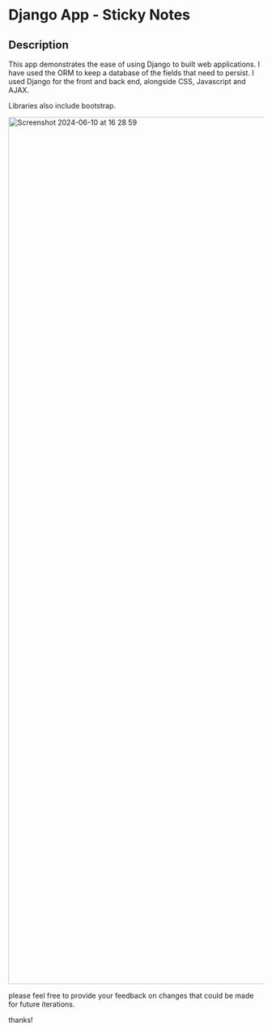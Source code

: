 # Django App - Sticky Notes

## Description

This app demonstrates the ease of using Django to built web applications. I have used the ORM to keep a database of the fields that need to persist. I used Django for the front and back end, alongside CSS, Javascript and AJAX.

Libraries also include bootstrap.


<img width="1713" alt="Screenshot 2024-06-10 at 16 28 59" src="https://github.com/zakirali1/sticky-note/assets/50696365/ab137f93-6abd-475d-bed7-1fa6aa3c4113">


please feel free to provide your feedback on changes that could be made for future iterations. 

thanks!
